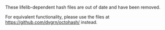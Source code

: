 These lifelib-dependent hash files are out of date and have been removed.

For equivalent functionality, please use the files at https://github.com/dvgrn/octohash/ instead.
